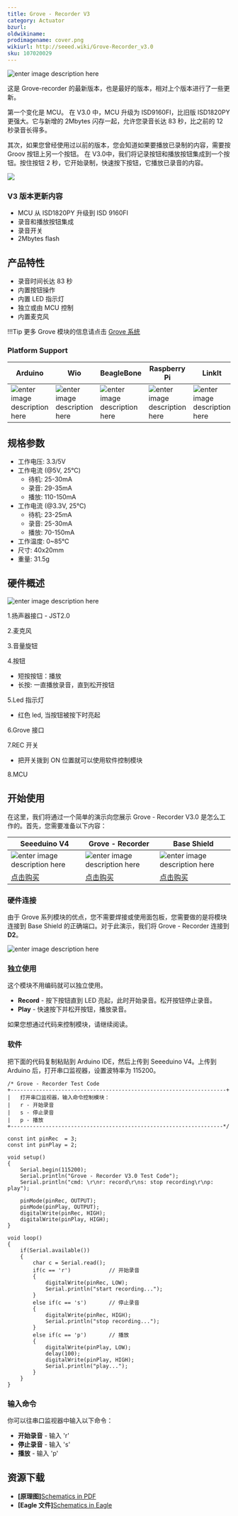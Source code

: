 ```yaml
---
title: Grove - Recorder V3
category: Actuator
bzurl:
oldwikiname:
prodimagename: cover.png
wikiurl: http://seeed.wiki/Grove-Recorder_v3.0
sku: 107020029
---
```

![enter image description here](https://raw.githubusercontent.com/SeeedDocument/Grove_Recorder_V3/master/img/cover.jpg)

这是 Grove-recorder 的最新版本，也是最好的版本，相对上个版本进行了一些更新。

第一个变化是 MCU。 在 V3.0 中，MCU 升级为 ISD9160FI，比旧版 ISD1820PY 更强大。它与新增的 2Mbytes 闪存一起，允许您录音长达 83 秒，比之前的 12 秒录音长得多。

其次，如果您曾经使用过以前的版本，您会知道如果要播放已录制的内容，需要按 Groov 按钮上另一个按钮。 在 V3.0中，我们将记录按钮和播放按钮集成到一个按钮。按住按钮 2 秒，它开始录制，快速按下按钮，它播放已录音的内容。

[![](https://github.com/SeeedDocument/wiki_chinese/raw/master/docs/images/click_to_buy.PNG)](https://item.taobao.com/item.htm?spm=a1z10.3-c.w4002-11172317909.12.7ee3029aN6kF41&id=548475240468)

### V3 版本更新内容

* MCU 从 ISD1820PY 升级到 ISD 9160FI
* 录音和播放按钮集成
* 录音开关
* 2Mbytes flash

## 产品特性

* 录音时间长达 83 秒
* 内置按钮操作
* 内置 LED 指示灯
* 独立或由 MCU 控制
* 内置麦克风

!!!Tip
    更多 Grove 模块的信息请点击 [Grove 系统](http://seeed.wiki/Grove_System/)

### Platform Support

|Arduino|Wio|BeagleBone|Raspberry Pi|LinkIt|
|---------|-----|-----|------|------|
|![enter image description here](https://raw.githubusercontent.com/SeeedDocument/Seeed-WiKi/master/docs/images/arduino_logo.jpg)|![enter image description here](https://raw.githubusercontent.com/SeeedDocument/Seeed-WiKi/master/docs/images/wio_logo.jpg)|![enter image description here](https://raw.githubusercontent.com/SeeedDocument/Seeed-WiKi/master/docs/images/bbg_logo.jpg)|![enter image description here](https://raw.githubusercontent.com/SeeedDocument/Seeed-WiKi/master/docs/images/raspberry_pi_logo.jpg)|![enter image description here](https://raw.githubusercontent.com/SeeedDocument/Seeed-WiKi/master/docs/images/linkit_logo.jpg)|

## 规格参数

* 工作电压: 3.3/5V
* 工作电流 (@5V, 25℃)
    * 待机: 25-30mA
    * 录音: 29-35mA
    * 播放: 110-150mA
* 工作电流 (@3.3V, 25℃)
    * 待机: 23-25mA
    * 录音: 25-30mA
    * 播放: 70-150mA
* 工作温度: 0~85℃
* 尺寸: 40x20mm
* 重量: 31.5g

## 硬件概述

![enter image description here](https://raw.githubusercontent.com/SeeedDocument/Grove_Recorder_V3/master/img/hw.png)

1.扬声器接口 - JST2.0

2.麦克风

3.音量旋钮

4.按钮

* 短按按钮：播放
* 长按: 一直播放录音，直到松开按钮

5.Led 指示灯

* 红色 led, 当按钮被按下时亮起

6.Grove 接口

7.REC 开关

* 把开关拨到 ON 位置就可以使用软件控制模块

8.MCU

## 开始使用

在这里，我们将通过一个简单的演示向您展示 Grove - Recorder V3.0 是怎么工作的。首先，您需要准备以下内容：

| Seeeduino V4 | Grove - Recorder | Base Shield |
|--------------|----------------------|-----------------|
|![enter image description here](https://raw.githubusercontent.com/SeeedDocument/Grove_Light_Sensor/master/images/gs_1.jpg)|![enter image description here](https://raw.githubusercontent.com/SeeedDocument/Grove_Recorder_V3/master/img/stuff.jpg)|![enter image description here](https://raw.githubusercontent.com/SeeedDocument/Grove_Light_Sensor/master/images/gs_4.jpg)|
|[点击购买](https://item.taobao.com/item.htm?spm=a1z10.5-c.w4002-11172345288.20.5d0cd55eL1BrVs&id=45721222112)|[点击购买](https://item.taobao.com/item.htm?spm=a1z10.3-c.w4002-11172317909.10.3e5c146bZiWUJP&id=45505914793)|[点击购买](https://item.taobao.com/item.htm?spm=a1z10.3-c.w4002-11172317909.10.5f586638hrEBEP&id=520233320144)|


### 硬件连接
由于 Grove 系列模块的优点，您不需要焊接或使用面包板，您需要做的是将模块连接到 Base Shield 的正确端口。对于此演示，我们将 Grove - Recorder 连接到 **D2**。

![enter image description here](https://raw.githubusercontent.com/SeeedDocument/Grove_Recorder_V3/master/img/connection.jpeg)


### 独立使用

这个模块不用编码就可以独立使用。

* **Record** - 按下按钮直到 LED 亮起，此时开始录音。松开按钮停止录音。
* **Play** - 快速按下并松开按钮，播放录音。

如果您想通过代码来控制模块，请继续阅读。

### 软件

把下面的代码复制粘贴到 Arduino IDE，然后上传到 Seeeduino V4。上传到 Arduino 后，打开串口监视器，设置波特率为 115200。

```
/* Grove - Recorder Test Code
+--------------------------------------------------------------------+
|   打开串口监视器，输入命令控制模块：
|   r - 开始录音
|   s - 停止录音
|   p - 播放
+-------------------------------------------------------------------*/

const int pinRec  = 3;
const int pinPlay = 2;

void setup()
{
    Serial.begin(115200);
    Serial.println("Grove - Recorder V3.0 Test Code");
    Serial.println("cmd: \r\nr: record\r\ns: stop recording\r\np: play");

    pinMode(pinRec, OUTPUT);
    pinMode(pinPlay, OUTPUT);
    digitalWrite(pinRec, HIGH);
    digitalWrite(pinPlay, HIGH);
}

void loop()
{
    if(Serial.available())
    {
        char c = Serial.read();
        if(c == 'r')            // 开始录音
        {
            digitalWrite(pinRec, LOW);
            Serial.println("start recording...");
        }
        else if(c == 's')       // 停止录音
        {
            digitalWrite(pinRec, HIGH);
            Serial.println("stop recording...");
        }
        else if(c == 'p')       // 播放
        {
            digitalWrite(pinPlay, LOW);
            delay(100);
            digitalWrite(pinPlay, HIGH);
            Serial.println("play...");
        }
    }
}
```

### 输入命令
你可以往串口监视器中输入以下命令：

* **开始录音** - 输入 'r'
* **停止录音** - 输入 's'
* **播放** - 输入 'p'

## 资源下载

* **[原理图]**[Schematics in PDF](https://github.com/SeeedDocument/Grove_Recorder_V3/raw/master/res/Grove%20-%20Recorder%20v3.0a.pdf)
* **[Eagle 文件]**[Schematics in Eagle](https://github.com/SeeedDocument/Grove_Recorder_V3/raw/master/res/eagle.zip)
